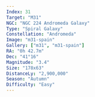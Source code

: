 ```yaml
---
Index: 31
Target: "M31"
NGC: "NGC 224 Andromeda Galaxy"
Type: "Spiral Galaxy"
Constellation: "Andromeda"
Image: "m31-spain"
Gallery: ["m31", "m31-spain"]
RA: "0h 42.7m"
Dec: "41°16"
Magnitude: "3.4"
Size: "178x63"
DistanceLy: "2,900,000"
Season: "Autumn"
Difficulty: "Easy"
---
```

